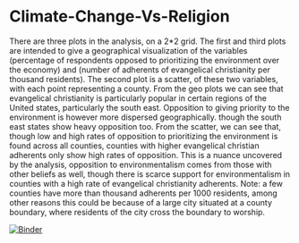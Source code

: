 # Climate-Change-Vs-Religion

There are three plots in the analysis, on a 2*2 grid. The first and third plots are intended to give a geographical visualization of the variables (percentage of respondents opposed to prioritizing the environment over the economy) and (number of adherents of evangelical christianity per thousand residents). The second plot is a scatter, of these two variables, with each point representing a county. From the geo plots we can see that evangelical christianity is particularly popular in certain regions of the United states, particularly the south east. Opposition to giving priority to the environment is however more dispersed geographically. though the south east states show heavy opposition too. From the scatter, we can see that, though low and high rates of opposition to prioritizing the environment is found across all counties, counties with higher evangelical christian adherents only show high rates of opposition. This is a nuance uncovered by the analysis, opposition to environmentalism comes from those with other beliefs as well, though there is scarce support for environmentalism in counties with a high rate of evangelical christianity adherents. Note: a few counties have more than thousand adherents per 1000 residents, among other reasons this could be because of a large city situated at a county boundary, where residents of the city cross the boundary to worship.

[![Binder](https://mybinder.org/badge_logo.svg)](https://mybinder.org/v2/gh/gowrithampi/climatechange/master)
